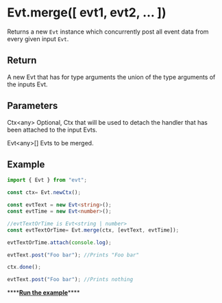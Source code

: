 # Evt.merge\(\[ evt1, evt2, ... \]\)

Returns a new `Evt` instance which concurrently post all event data from every given input `Evt`.

## Return

A new Evt that has for type arguments the union of the type arguments of the inputs Evt.

## Parameters

Ctx&lt;any&gt; Optional, Ctx that will be used to detach the handler that has been attached to the input Evts.

Evt&lt;any&gt;\[\] Evts to be merged.

## Example

```typescript
import { Evt } from "evt";

const ctx= Evt.newCtx();

const evtText = new Evt<string>();
const evtTime = new Evt<number>();

//evtTextOrTime is Evt<string | number>
const evtTextOrTime= Evt.merge(ctx, [evtText, evtTime]);

evtTextOrTime.attach(console.log);

evtText.post("Foo bar"); //Prints "Foo bar"

ctx.done();

evtText.post("Foo bar"); //Prints nothing
```

\*\*\*\*[**Run the example**](https://stackblitz.com/edit/evt-nbshnc?embed=1&file=index.ts&hideExplorer=1)\*\*\*\*

